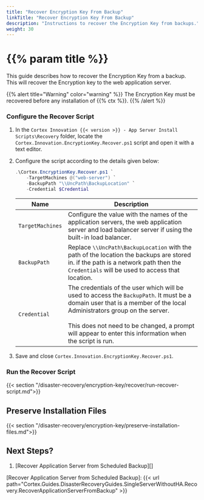 ```yaml
---
title: "Recover Encryption Key From Backup"
linkTitle: "Recover Encryption Key From Backup"
description: "Instructions to recover the Encryption Key from backups."
weight: 30
---
```


# {{% param title %}}

This guide describes how to recover the Encryption Key from a backup. This will recover the Encryption key to the web application server.

{{% alert title="Warning" color="warning" %}}
The Encryption Key must be recovered before any installation of {{% ctx %}}.
{{% /alert %}}

### Configure the Recover Script
1. In the `Cortex Innovation {{< version >}} - App Server Install Scripts\Recovery` folder, locate the `Cortex.Innovation.EncryptionKey.Recover.ps1` script and open it with a text editor.
1. Configure the script according to the details given below:

    ```powershell
    .\Cortex.EncryptionKey.Recover.ps1 `
        -TargetMachines @("web-server") `
        -BackupPath "\\UncPath\BackupLocation" `
        -Credential $Credential
    ```

    | Name                                           | Description |
    |------------------------------------------------|-------------|
    |`TargetMachines`                                | Configure the value with the names of the application servers, the web application server and load balancer server if using the built-in load balancer.|
    |`BackupPath`                                    | Replace `\\UncPath\BackupLocation` with the path of the location the backups are stored in. if the path is a network path then the `Credentials` will be used to access that location.|
    |`Credential`                                    | The credentials of the user which will be used to access the `BackupPath`. It must be a domain user that is a member of the local Administrators group on the server. <br /><br /> This does not need to be changed, a prompt will appear to enter this information when the script is run.|

1. Save and close `Cortex.Innovation.EncryptionKey.Recover.ps1`.

### Run the Recover Script

{{< section "/disaster-recovery/encryption-key/recover/run-recover-script.md">}}

## Preserve Installation Files

{{< section "/disaster-recovery/encryption-key/preserve-installation-files.md">}}

## Next Steps?

1. [Recover Application Server from Scheduled Backup][]

[Recover Application Server from Scheduled Backup]: {{< url path="Cortex.Guides.DisasterRecoveryGuides.SingleServerWithoutHA.Recovery.RecoverApplicationServerFromBackup" >}}